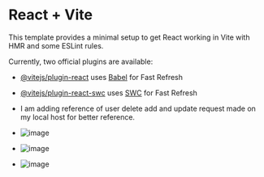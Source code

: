 # React + Vite

This template provides a minimal setup to get React working in Vite with HMR and some ESLint rules.

Currently, two official plugins are available:

- [@vitejs/plugin-react](https://github.com/vitejs/vite-plugin-react/blob/main/packages/plugin-react/README.md) uses [Babel](https://babeljs.io/) for Fast Refresh
- [@vitejs/plugin-react-swc](https://github.com/vitejs/vite-plugin-react-swc) uses [SWC](https://swc.rs/) for Fast Refresh

- I am adding reference of user delete add and update request made on my local host for better reference.
- ![image](https://github.com/AkramCodeer/AI/assets/130770521/9eb1d6bf-f7e4-4e12-88d4-086ee714af3f)

- ![image](https://github.com/AkramCodeer/AI/assets/130770521/2be270c3-0a9d-4986-af1d-72f994561840)

- ![image](https://github.com/AkramCodeer/AI/assets/130770521/1c1b6797-7f0e-4949-b9a9-a8e14e4b6356)



